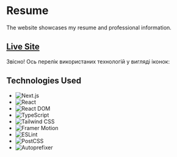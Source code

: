 # Resume
The website showcases my resume and professional information. 

## [Live Site](https://resume-4fevo6gzo-annasimaniuk.vercel.app/)

Звісно! Ось перелік використаних технологій у вигляді іконок:

## Technologies Used

- ![Next.js](https://img.shields.io/badge/-Next.js-000000?logo=next.js&logoColor=white&style=flat-square)
- ![React](https://img.shields.io/badge/-React-61DAFB?logo=react&logoColor=black&style=flat-square)
- ![React DOM](https://img.shields.io/badge/-React%20DOM-61DAFB?logo=react&logoColor=black&style=flat-square)
- ![TypeScript](https://img.shields.io/badge/-TypeScript-007ACC?logo=typescript&logoColor=white&style=flat-square)
- ![Tailwind CSS](https://img.shields.io/badge/-Tailwind%20CSS-38B2AC?logo=tailwind-css&logoColor=white&style=flat-square)
- ![Framer Motion](https://img.shields.io/badge/-Framer%20Motion-0055FF?logo=framer&logoColor=white&style=flat-square)
- ![ESLint](https://img.shields.io/badge/-ESLint-4B32C3?logo=eslint&logoColor=white&style=flat-square)
- ![PostCSS](https://img.shields.io/badge/-PostCSS-DD3A0A?logo=postcss&logoColor=white&style=flat-square)
- ![Autoprefixer](https://img.shields.io/badge/-Autoprefixer-993366?logo=autoprefixer&logoColor=white&style=flat-square)
